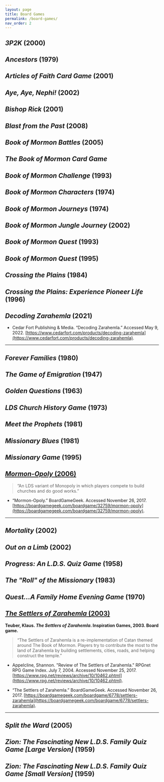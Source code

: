 ```yaml
---
layout: page
title: Board Games
permalink: /board-games/
nav_order: 2
---
```


## _3P2K_ (2000)
## _Ancestors_ (1979)
## _Articles of Faith Card Game_ (2001)
## _Aye, Aye, Nephi!_ (2002)
## _Bishop Rick_ (2001)
## _Blast from the Past_ (2008)
## _Book of Mormon Battles_ (2005)
## _The Book of Mormon Card Game_
## _Book of Mormon Challenge_ (1993)
## _Book of Mormon Characters_ (1974)
## _Book of Mormon Journeys_ (1974)
## _Book of Mormon Jungle Journey_ (2002)
## _Book of Mormon Quest_ (1993)
## _Book of Mormon Quest_ (1995)
## _Crossing the Plains_ (1984)
## _Crossing the Plains: Experience Pioneer Life_ (1996)
## _Decoding Zarahemla_ (2021)<a name="decoding-zarahemla"></a>

- Cedar Fort Publishing & Media. “Decoding Zarahemla.” Accessed May 9, 2022. [https://www.cedarfort.com/products/decoding-zarahemla](https://www.cedarfort.com/products/decoding-zarahemla).

---

## _Forever Families_ (1980)
## _The Game of Emigration_ (1947)
## _Golden Questions_ (1963)
## _LDS Church History Game_ (1973)
## _Meet the Prophets_ (1981)
## _Missionary Blues_ (1981)
## _Missionary Game_ (1995)
## [_Mormon-Opoly_ (2006)](https://boardgamegeek.com/boardgame/32759/mormon-opoly)<a name="mormon-opoly"></a>

> “An LDS variant of Monopoly in which players compete to build churches and do good works.”

- “Mormon-Opoly.” BoardGameGeek. Accessed November 26, 2017. [https://boardgamegeek.com/boardgame/32759/mormon-opoly](https://boardgamegeek.com/boardgame/32759/mormon-opoly).

---

## _Mortality_ (2002)
## _Out on a Limb_ (2002)
## _Progress: An L.D.S. Quiz Game_ (1958)
## _The "Roll" of the Missionary_ (1983)
## _Quest...A Family Home Evening Game_ (1970)
## [_The Settlers of Zarahemla_ (2003)](https://boardgamegeek.com/boardgame/6778/settlers-zarahemla)<a name="the-settlers-of-zarahemla"></a>

**Teuber, Klaus. _The Settlers of Zarahemla_. Inspiration Games, 2003. Board game.**

> “The Settlers of Zarahemla is a re-implementation of Catan themed around The Book of Mormon. Players try to contribute the most to the land of Zarahemla by building settlements, cities, roads, and helping construct the temple.”

- Appelcline, Shannon. "Review of The Settlers of Zarahemla." RPGnet RPG Game Index. July 7, 2004. Accessed November 25, 2017. [https://www.rpg.net/reviews/archive/10/10462.phtml](https://www.rpg.net/reviews/archive/10/10462.phtml).

- “The Settlers of Zarahemla.” BoardGameGeek. Accessed November 26, 2017. [https://boardgamegeek.com/boardgame/6778/settlers-zarahemla](https://boardgamegeek.com/boardgame/6778/settlers-zarahemla).

---

## _Split the Ward_ (2005)
## _Zion: The Fascinating New L.D.S. Family Quiz Game [Large Version]_ (1959)
## _Zion: The Fascinating New L.D.S. Family Quiz Game [Small Version]_ (1959)
